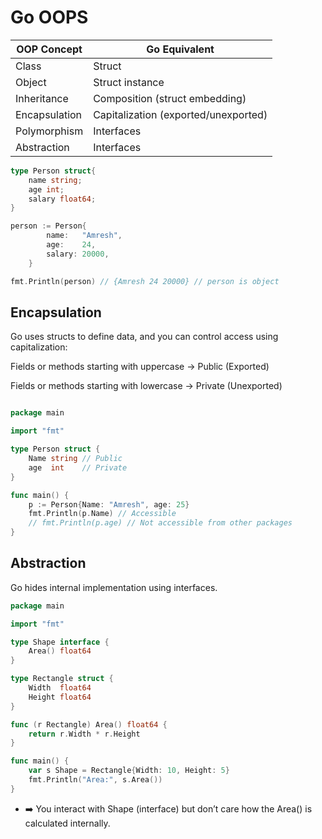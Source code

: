 # Go OOPS

| OOP Concept   | Go Equivalent                        |
| ------------- | ------------------------------------ |
| Class         | Struct                               |
| Object        | Struct instance                      |
| Inheritance   | Composition (struct embedding)       |
| Encapsulation | Capitalization (exported/unexported) |
| Polymorphism  | Interfaces                           |
| Abstraction   | Interfaces                           |

```go
type Person struct{
    name string;
    age int;
    salary float64;
}

person := Person{
		name:   "Amresh",
		age:    24,
		salary: 20000,
	}

fmt.Println(person) // {Amresh 24 20000} // person is object
```

## Encapsulation
Go uses structs to define data, and you can control access using capitalization:

Fields or methods starting with uppercase → Public (Exported)

Fields or methods starting with lowercase → Private (Unexported)

```go

package main

import "fmt"

type Person struct {
	Name string // Public
	age  int    // Private
}

func main() {
	p := Person{Name: "Amresh", age: 25}
	fmt.Println(p.Name) // Accessible
	// fmt.Println(p.age) // Not accessible from other packages
}


```


## Abstraction

Go hides internal implementation using interfaces.


```go
package main

import "fmt"

type Shape interface {
	Area() float64
}

type Rectangle struct {
	Width  float64
	Height float64
}

func (r Rectangle) Area() float64 {
	return r.Width * r.Height
}

func main() {
	var s Shape = Rectangle{Width: 10, Height: 5}
	fmt.Println("Area:", s.Area())
}

```

- ➡️ You interact with Shape (interface) but don’t care how the Area() is calculated internally.

